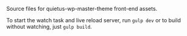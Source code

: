 Source files for quietus-wp-master-theme front-end assets.

To start the watch task and live reload server, run `gulp dev` or to build without watching, just `gulp build`.